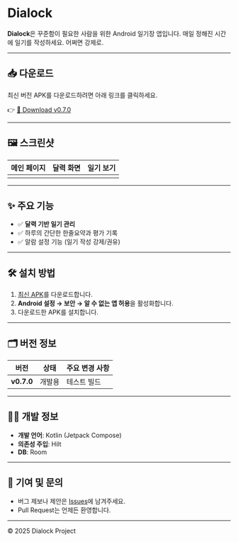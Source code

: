 # Dialock

**Dialock**은 꾸준함이 필요한 사람을 위한 Android 일기장 앱입니다.
매일 정해진 시간에 일기를 작성하세요. 어쩌면 강제로.

---

## 📥 다운로드

최신 버전 APK를 다운로드하려면 아래 링크를 클릭하세요.

👉 [📌 Download v0.7.0](https://github.com/snupinel/Dialock-Android/releases/download/v0.7.0/app-debug.apk)

---

## 🖼️ 스크린샷

| 메인 페이지 | 달력 화면 | 일기 보기 |
|-------------|-----------|----------|
|  | |  |

---

## ✨ 주요 기능

- ✅ **달력 기반 일기 관리**  
- ✅ 하루의 간단한 한줄요약과 평가 기록
- ✅ 알람 설정 기능 (일기 작성 강제/권유)

---

## 🛠️ 설치 방법

1. [최신 APK](https://github.com/snupinel/Dialock-Android/releases/download/v0.7.0/app-debug.apk)를 다운로드합니다.
2. **Android 설정 → 보안 → 알 수 없는 앱 허용**을 활성화합니다.
3. 다운로드한 APK를 설치합니다.

---

## 🗂️ 버전 정보

| 버전 | 상태 | 주요 변경 사항 |
|------|------|---------------|
| **v0.7.0** | 개발용 | 테스트 빌드 |

---

## 🧑‍💻 개발 정보

- **개발 언어**: Kotlin (Jetpack Compose)
- **의존성 주입**: Hilt
- **DB**: Room

---

## 🤝 기여 및 문의

- 버그 제보나 제안은 [Issues](https://github.com/snupinel/Dialock-Android/issues)에 남겨주세요.
- Pull Request는 언제든 환영합니다.

---

© 2025 Dialock Project
